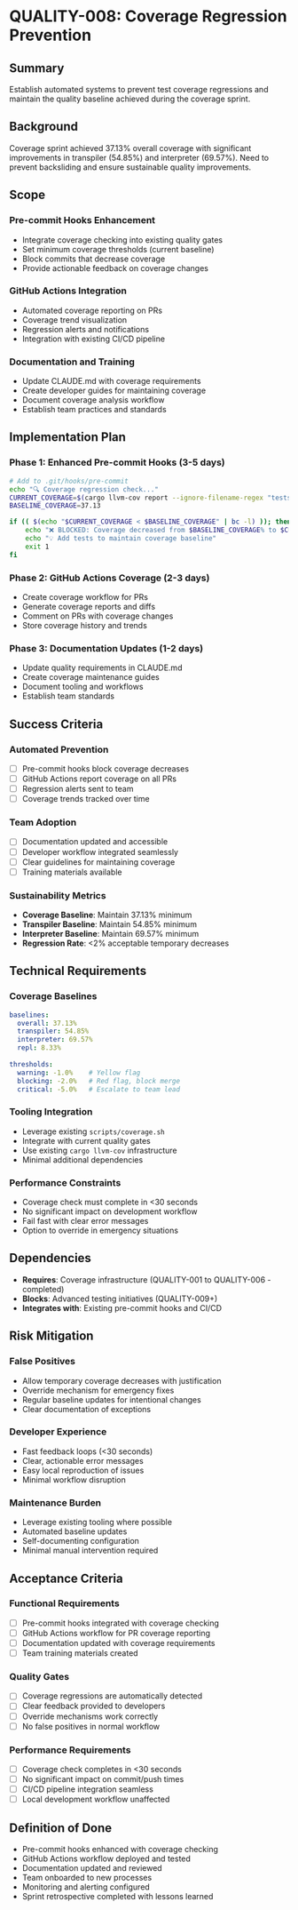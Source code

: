 # QUALITY-008: Coverage Regression Prevention

## Summary
Establish automated systems to prevent test coverage regressions and maintain the quality baseline achieved during the coverage sprint.

## Background
Coverage sprint achieved 37.13% overall coverage with significant improvements in transpiler (54.85%) and interpreter (69.57%). Need to prevent backsliding and ensure sustainable quality improvements.

## Scope

### Pre-commit Hooks Enhancement
- Integrate coverage checking into existing quality gates
- Set minimum coverage thresholds (current baseline)
- Block commits that decrease coverage
- Provide actionable feedback on coverage changes

### GitHub Actions Integration
- Automated coverage reporting on PRs
- Coverage trend visualization
- Regression alerts and notifications
- Integration with existing CI/CD pipeline

### Documentation and Training
- Update CLAUDE.md with coverage requirements
- Create developer guides for maintaining coverage
- Document coverage analysis workflow
- Establish team practices and standards

## Implementation Plan

### Phase 1: Enhanced Pre-commit Hooks (3-5 days)
```bash
# Add to .git/hooks/pre-commit
echo "🔍 Coverage regression check..."
CURRENT_COVERAGE=$(cargo llvm-cov report --ignore-filename-regex "tests/" | grep "TOTAL" | awk '{print $4}' | sed 's/%//')
BASELINE_COVERAGE=37.13

if (( $(echo "$CURRENT_COVERAGE < $BASELINE_COVERAGE" | bc -l) )); then
    echo "❌ BLOCKED: Coverage decreased from $BASELINE_COVERAGE% to $CURRENT_COVERAGE%"
    echo "💡 Add tests to maintain coverage baseline"
    exit 1
fi
```

### Phase 2: GitHub Actions Coverage (2-3 days)
- Create coverage workflow for PRs
- Generate coverage reports and diffs
- Comment on PRs with coverage changes
- Store coverage history and trends

### Phase 3: Documentation Updates (1-2 days)
- Update quality requirements in CLAUDE.md
- Create coverage maintenance guides
- Document tooling and workflows
- Establish team standards

## Success Criteria

### Automated Prevention
- [ ] Pre-commit hooks block coverage decreases
- [ ] GitHub Actions report coverage on all PRs
- [ ] Regression alerts sent to team
- [ ] Coverage trends tracked over time

### Team Adoption
- [ ] Documentation updated and accessible
- [ ] Developer workflow integrated seamlessly
- [ ] Clear guidelines for maintaining coverage
- [ ] Training materials available

### Sustainability Metrics
- **Coverage Baseline**: Maintain 37.13% minimum
- **Transpiler Baseline**: Maintain 54.85% minimum  
- **Interpreter Baseline**: Maintain 69.57% minimum
- **Regression Rate**: <2% acceptable temporary decreases

## Technical Requirements

### Coverage Baselines
```yaml
baselines:
  overall: 37.13%
  transpiler: 54.85%
  interpreter: 69.57%
  repl: 8.33%
  
thresholds:
  warning: -1.0%    # Yellow flag
  blocking: -2.0%   # Red flag, block merge
  critical: -5.0%   # Escalate to team lead
```

### Tooling Integration
- Leverage existing `scripts/coverage.sh`
- Integrate with current quality gates
- Use existing `cargo llvm-cov` infrastructure
- Minimal additional dependencies

### Performance Constraints
- Coverage check must complete in <30 seconds
- No significant impact on development workflow
- Fail fast with clear error messages
- Option to override in emergency situations

## Dependencies
- **Requires**: Coverage infrastructure (QUALITY-001 to QUALITY-006 - completed)
- **Blocks**: Advanced testing initiatives (QUALITY-009+)
- **Integrates with**: Existing pre-commit hooks and CI/CD

## Risk Mitigation

### False Positives
- Allow temporary coverage decreases with justification
- Override mechanism for emergency fixes
- Regular baseline updates for intentional changes
- Clear documentation of exceptions

### Developer Experience
- Fast feedback loops (<30 seconds)
- Clear, actionable error messages
- Easy local reproduction of issues
- Minimal workflow disruption

### Maintenance Burden
- Leverage existing tooling where possible
- Automated baseline updates
- Self-documenting configuration
- Minimal manual intervention required

## Acceptance Criteria

### Functional Requirements
- [ ] Pre-commit hooks integrated with coverage checking
- [ ] GitHub Actions workflow for PR coverage reporting
- [ ] Documentation updated with coverage requirements
- [ ] Team training materials created

### Quality Gates
- [ ] Coverage regressions are automatically detected
- [ ] Clear feedback provided to developers
- [ ] Override mechanisms work correctly
- [ ] No false positives in normal workflow

### Performance Requirements
- [ ] Coverage check completes in <30 seconds
- [ ] No significant impact on commit/push times
- [ ] CI/CD pipeline integration seamless
- [ ] Local development workflow unaffected

## Definition of Done
- Pre-commit hooks enhanced with coverage checking
- GitHub Actions workflow deployed and tested
- Documentation updated and reviewed
- Team onboarded to new processes
- Monitoring and alerting configured
- Sprint retrospective completed with lessons learned